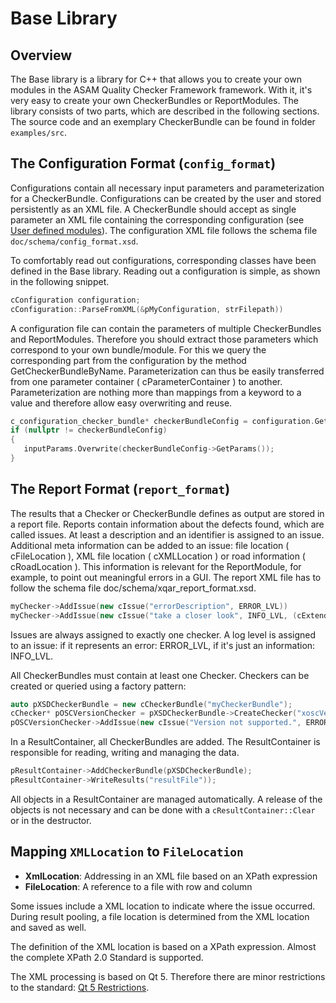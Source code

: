 <!---
Copyright 2023 CARIAD SE.
 
This Source Code Form is subject to the terms of the Mozilla
Public License, v. 2.0. If a copy of the MPL was not distributed
with this file, You can obtain one at https://mozilla.org/MPL/2.0/.
-->

# Base Library

## Overview

The Base library is a library for C++ that allows you to create your own
modules in the ASAM Quality Checker Framework framework. With it, it's very
easy to create your own CheckerBundles or ReportModules. The library consists
of two parts, which are described in the following sections. The source code
and an exemplary CheckerBundle can be found in folder `examples/src`.

## The Configuration Format (`config_format`)

Configurations contain all necessary input parameters and parameterization for
a CheckerBundle. Configurations can be created by the user and stored
persistently as an XML file. A CheckerBundle should accept as single parameter
an XML file containing the corresponding configuration (see [User defined
modules](writing_user_defined_modules.md)). The configuration XML file follows
the schema file `doc/schema/config_format.xsd`.

To comfortably read out configurations, corresponding classes have been defined
in the Base library. Reading out a configuration is simple, as shown in the
following snippet.

```c++
cConfiguration configuration;
cConfiguration::ParseFromXML(&pMyConfiguration, strFilepath))
```

A configuration file can contain the parameters of multiple CheckerBundles and
ReportModules. Therefore you should extract those parameters which correspond
to your own bundle/module. For this we query the corresponding part from the
configuration by the method GetCheckerBundleByName. Parameterization can thus
be easily transferred from one parameter container ( cParameterContainer ) to
another. Parameterization are nothing more than mappings from a keyword to a
value and therefore allow easy overwriting and reuse.

```c++
c_configuration_checker_bundle* checkerBundleConfig = configuration.GetCheckerBundleByName("myChecker");
if (nullptr != checkerBundleConfig)
{
   inputParams.Overwrite(checkerBundleConfig->GetParams());
}
```

## The Report Format (`report_format`)

The results that a Checker or CheckerBundle defines as output are stored in a
report file. Reports contain information about the defects found, which are
called issues. At least a description and an identifier is assigned to an
issue. Additional meta information can be added to an issue: file location (
cFileLocation ), XML file location ( cXMLLocation ) or road information (
cRoadLocation ). This information is relevant for the ReportModule, for
example, to point out meaningful errors in a GUI. The report XML file has to
follow the schema file doc/schema/xqar_report_format.xsd.

```c++
myChecker->AddIssue(new cIssue("errorDescription", ERROR_LVL))
myChecker->AddIssue(new cIssue("take a closer look", INFO_LVL, (cExtendedInformation*) new cFileLocation(3, 0, "This is row 3, column 0.")));
```

Issues are always assigned to exactly one checker. A log level is assigned to
an issue: if it represents an error: ERROR_LVL, if it's just an information:
INFO_LVL.

All CheckerBundles must contain at least one Checker. Checkers can be created
or queried using a factory pattern:

```c++
auto pXSDCheckerBundle = new cCheckerBundle("myCheckerBundle");
cChecker* pOSCVersionChecker = pXSDCheckerBundle->CreateChecker("xoscVersionChecker", "Checks the validity of an xosc version.");
pOSCVersionChecker->AddIssue(new cIssue("Version not supported.", ERROR_LVL));
```

In a ResultContainer, all CheckerBundles are added. The ResultContainer is
responsible for reading, writing and managing the data.

```c++
pResultContainer->AddCheckerBundle(pXSDCheckerBundle);
pResultContainer->WriteResults("resultFile"));
```

All objects in a ResultContainer are managed automatically. A release of the
objects is not necessary and can be done with a ``cResultContainer::Clear`` or
in the destructor.

## Mapping `XMLLocation` to `FileLocation`

- **XmlLocation**: Addressing in an XML file based on an XPath expression
- **FileLocation**: A reference to a file with row and column

Some issues include a XML location to indicate where the issue occurred. During
result pooling, a file location is determined from the XML location and saved
as well.

The definition of the XML location is based on a XPath expression. Almost the
complete XPath 2.0 Standard is supported.

The XML processing is based on Qt 5. Therefore there are minor restrictions to
the standard: [Qt 5
Restrictions](https://doc.qt.io/qt-5/xmlprocessing.html#xpath-2-0).
